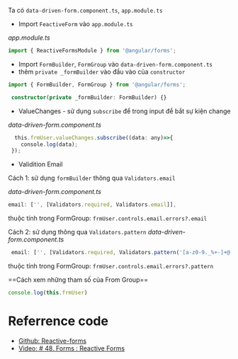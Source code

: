 Ta có `data-driven-form.component.ts`, `app.module.ts`

- Import `FeactiveForm` vào `app.module.ts`

*app.module.ts*
````ts
import { ReactiveFormsModule } from '@angular/forms';
````

- Import  `FormBuilder`, `FormGroup` vào `data-driven-form.component.ts`
- thêm `private _formBuilder` vào đầu vào của `constructor`

````ts
import { FormBuilder, FormGroup } from '@angular/forms';

 constructor(private _formBuilder: FormBuilder) {}
````

- ValueChanges - sử dụng `subscribe` để trong input để bắt sự kiện change

*data-driven-form.component.ts*
````ts
  this.frmUser.valueChanges.subscribe((data: any)=>{
    console.log(data);
 });
````


- Validition Email 

Cách 1: sử dụng  `formBuilder` thông qua `Validators.email`

*data-driven-form.component.ts*
````ts
email: ['', [Validators.required, Validators.email]],
````

thuộc tính trong FormGroup: `frmUser.controls.email.errors?.email`

Cách 2: sử dụng thông qua `Validators.pattern`
*data-driven-form.component.ts*
````ts
 email: ['', [Validators.required, Validators.pattern('[a-z0-9._%+-]+@[a-z0-9.-]+\.[a-z]{2,4}$')]],
````
thuộc tính trong FormGroup: `frmUser.controls.email.errors?.pattern`

==Cách xem những tham số của From Group==
````ts
console.log(this.frmUser)
````


# Referrence code
- [Github: Reactive-forms](https://github.com/thxlong/Reactive-Forms/tree/master/reactive-form/src/app/data-driven-form)
- [Video: # 48. Forms : Reactive Forms](https://www.youtube.com/watch?v=ayhqLoK90J0&list=PLJ5qtRQovuENHYHqlQP5XT7zwbCA5Q5He&index=48&ab_channel=nghiepuit)